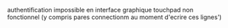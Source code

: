 authentification impossible en interface graphique
touchpad non fonctionnel (y compris pares connectionm au moment d'ecrire ces lignes')

